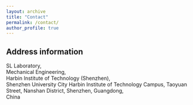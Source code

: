 ```yaml
---
layout: archive
title: "Contact"
permalink: /contact/
author_profile: true
---
```


<h2> Address information </h2>

SL Laboratory, <br>
Mechanical Engineering, <br>
Harbin Institute of Technology (Shenzhen), <br>
Shenzhen University City Harbin Institute of Technology Campus, Taoyuan Street, Nanshan District, Shenzhen, Guangdong, <br>
China<br>


